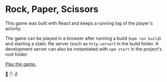 # Rock, Paper, Scissors

This game was built with React and keeps a running log of the player's activity. 

The game can be played in a browser after running a build (`npm run build`) and starting a static file server (such as `http-server`) in the build folder. A development server can also be instantiated with `npm start` in the project's root folder. 

[Play the game.](https://damionarmentrout.com/rps/)

🤜 ✋ ✌️